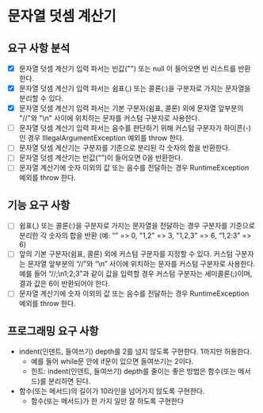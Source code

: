 # 문자열 덧셈 계산기

## 요구 사항 분석
- [x] 문자열 덧셈 계산기 입력 파서는 빈값("") 또는 null 이 들어오면 빈 리스트를 반환한다.
- [x] 문자열 덧셈 계산기 입력 파서는 쉼표(,) 또는 콜론(:)을 구분자로 가지는 문자열을 분리할 수 있다.
- [x] 문자열 덧셈 계산기 입력 파서는 기본 구분자(쉼표, 콜론) 외에 문자열 앞부분의 "//"와 "\n" 사이에 위치하는 문자를 커스텀 구분자로 사용한다.
- [ ] 문자열 덧셈 계산기 입력 파서는 음수를 판단하기 위해 커스텀 구분자가 하이픈(-)인 경우 IllegalArgumentException 예외를 throw 한다.
- [ ] 문자열 덧셈 계산기는 구분자를 기준으로 분리된 각 숫자의 합을 반환한다.
- [ ] 문자열 덧셈 계산기는 빈값("")이 들어오면 0을 반환한다.
- [ ] 문자열 계산기에 숫자 이외의 값 또는 음수를 전달하는 경우 RuntimeException 예외를 throw 한다.

## 기능 요구 사항
- [ ] 쉼표(,) 또는 콜론(:)을 구분자로 가지는 문자열을 전달하는 경우 구분자를 기준으로 분리한 각 숫자의 합을 반환 (예: “” => 0, "1,2" => 3, "1,2,3" => 6, “1,2:3” => 6)
- [ ] 앞의 기본 구분자(쉼표, 콜론) 외에 커스텀 구분자를 지정할 수 있다. 커스텀 구분자는 문자열 앞부분의 “//”와 “\n” 사이에 위치하는 문자를 커스텀 구분자로 사용한다. 예를 들어 “//;\n1;2;3”과 같이 값을 입력할 경우 커스텀 구분자는 세미콜론(;)이며, 결과 값은 6이 반환되어야 한다.
- [ ] 문자열 계산기에 숫자 이외의 값 또는 음수를 전달하는 경우 RuntimeException 예외를 throw 한다.

## 프로그래밍 요구 사항
- indent(인덴트, 들여쓰기) depth를 2를 넘지 않도록 구현한다. 1까지만 허용한다.
  - 예를 들어 while문 안에 if문이 있으면 들여쓰기는 2이다.
  - 힌트: indent(인덴트, 들여쓰기) depth를 줄이는 좋은 방법은 함수(또는 메서드)를 분리하면 된다.
- 함수(또는 메서드)의 길이가 10라인을 넘어가지 않도록 구현한다.
  - 함수(또는 메서드)가 한 가지 일만 잘 하도록 구현한다